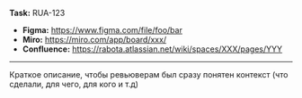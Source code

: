 **Task:** RUA-123

- **Figma:** https://www.figma.com/file/foo/bar
- **Miro:** https://miro.com/app/board/xxx/
- **Confluence:** https://rabota.atlassian.net/wiki/spaces/XXX/pages/YYY

---

Краткое описание, чтобы ревьюверам был сразу понятен контекст (что сделали, для чего, для кого и т.д)
